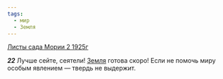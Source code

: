 ```yaml
---
tags:
  - мир
  - Земля
---
```


[Листы сада Мории 2 1925г](https://127.0.0.1:4002/agni/1925)

___22___
Лучше сейте, сеятели! [Земля](../../../tags/#Земля) готова скоро! Если не помочь миру особым явлением — твердь не выдержит.   

